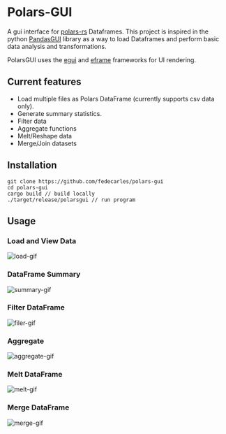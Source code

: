 # Polars-GUI

A gui interface for [polars-rs](https://www.pola.rs/) Dataframes. This project
is inspired in the python [PandasGUI](https://pypi.org/project/pandasgui/)
library as a way to load Dataframes and perform basic data analysis and 
transformations.

PolarsGUI uses the [egui](https://github.com/emilk/egui) and
[eframe](https://github.com/emilk/egui/tree/master/crates/eframe) frameworks
for UI rendering.

## Current features

* Load multiple files as Polars DataFrame (currently supports csv data only).
* Generate summary statistics.
* Filter data
* Aggregate functions
* Melt/Reshape data
* Merge/Join datasets

## Installation
```
git clone https://github.com/fedecarles/polars-gui
cd polars-gui
cargo build // build locally
./target/release/polarsgui // run program
```
## Usage
### Load and View Data
![load-gif](./assets/load.gif)
### DataFrame Summary
![summary-gif](./assets/summary.gif)
### Filter DataFrame
![filer-gif](./assets/filter.gif)
### Aggregate
![aggregate-gif](./assets/aggregate.gif)
### Melt DataFrame
![melt-gif](./assets/melt.gif)
### Merge DataFrame
![merge-gif](./assets/merge.gif)
